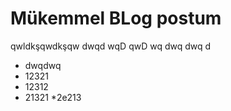 # Mükemmel BLog postum

qwldkşqwdkşqw
dwqd
wqD
qwD
wq
dwq
dwq
d
* dwqdwq
 * 12321
 * 12312
 * 21321
*2e213

